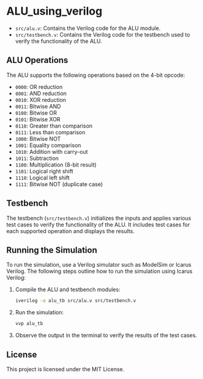 # ALU_using_verilog

- `src/alu.v`: Contains the Verilog code for the ALU module.
- `src/testbench.v`: Contains the Verilog code for the testbench used to verify the functionality of the ALU.

## ALU Operations

The ALU supports the following operations based on the 4-bit opcode:

- `0000`: OR reduction
- `0001`: AND reduction
- `0010`: XOR reduction
- `0011`: Bitwise AND
- `0100`: Bitwise OR
- `0101`: Bitwise XOR
- `0110`: Greater than comparison
- `0111`: Less than comparison
- `1000`: Bitwise NOT
- `1001`: Equality comparison
- `1010`: Addition with carry-out
- `1011`: Subtraction
- `1100`: Multiplication (8-bit result)
- `1101`: Logical right shift
- `1110`: Logical left shift
- `1111`: Bitwise NOT (duplicate case)

## Testbench

The testbench (`src/testbench.v`) initializes the inputs and applies various test cases to verify the functionality of the ALU. It includes test cases for each supported operation and displays the results.

## Running the Simulation

To run the simulation, use a Verilog simulator such as ModelSim or Icarus Verilog. The following steps outline how to run the simulation using Icarus Verilog:

1. Compile the ALU and testbench modules:
    ```sh
    iverilog -o alu_tb src/alu.v src/testbench.v
    ```

2. Run the simulation:
    ```sh
    vvp alu_tb
    ```

3. Observe the output in the terminal to verify the results of the test cases.

## License

This project is licensed under the MIT License.